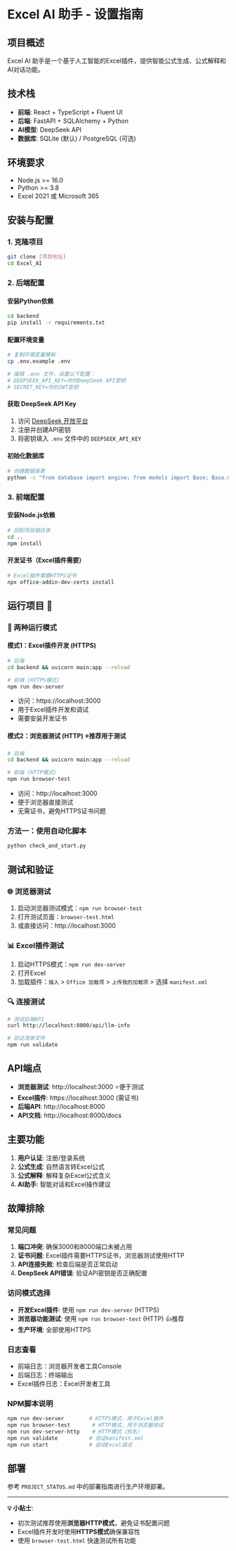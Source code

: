 # Excel AI 助手 - 设置指南

## 项目概述
Excel AI 助手是一个基于人工智能的Excel插件，提供智能公式生成、公式解释和AI对话功能。

## 技术栈
- **前端**: React + TypeScript + Fluent UI
- **后端**: FastAPI + SQLAlchemy + Python
- **AI模型**: DeepSeek API
- **数据库**: SQLite (默认) / PostgreSQL (可选)

## 环境要求
- Node.js >= 16.0
- Python >= 3.8
- Excel 2021 或 Microsoft 365

## 安装与配置

### 1. 克隆项目
```bash
git clone [项目地址]
cd Excel_AI
```

### 2. 后端配置

#### 安装Python依赖
```bash
cd backend
pip install -r requirements.txt
```

#### 配置环境变量
```bash
# 复制环境变量模板
cp .env.example .env

# 编辑 .env 文件，设置以下配置：
# DEEPSEEK_API_KEY=你的DeepSeek API密钥
# SECRET_KEY=你的JWT密钥
```

#### 获取 DeepSeek API Key
1. 访问 [DeepSeek 开放平台](https://platform.deepseek.com/)
2. 注册并创建API密钥
3. 将密钥填入 `.env` 文件中的 `DEEPSEEK_API_KEY`

#### 初始化数据库
```bash
# 创建数据库表
python -c "from database import engine; from models import Base; Base.metadata.create_all(bind=engine)"
```

### 3. 前端配置

#### 安装Node.js依赖
```bash
# 回到项目根目录
cd ..
npm install
```

#### 开发证书（Excel插件需要）
```bash
# Excel插件需要HTTPS证书
npx office-addin-dev-certs install
```

## 运行项目 🚀

### 🎯 两种运行模式

#### 模式1：Excel插件开发 (HTTPS)
```bash
# 后端
cd backend && uvicorn main:app --reload

# 前端 (HTTPS模式)
npm run dev-server
```
- 访问：https://localhost:3000
- 用于Excel插件开发和调试
- 需要安装开发证书

#### 模式2：浏览器测试 (HTTP) ⭐推荐用于测试
```bash
# 后端
cd backend && uvicorn main:app --reload

# 前端 (HTTP模式)
npm run browser-test
```
- 访问：http://localhost:3000
- 便于浏览器直接测试
- 无需证书，避免HTTPS证书问题

### 方法一：使用自动化脚本
```bash
python check_and_start.py
```

## 测试和验证

### 🌐 浏览器测试
1. 启动浏览器测试模式：`npm run browser-test`
2. 打开测试页面：`browser-test.html`
3. 或直接访问：http://localhost:3000

### 📊 Excel插件测试
1. 启动HTTPS模式：`npm run dev-server`
2. 打开Excel
3. 加载插件：`插入` > `Office 加载项` > `上传我的加载项` > 选择 `manifest.xml`

### 🔍 连接测试
```bash
# 测试后端API
curl http://localhost:8000/api/llm-info

# 验证清单文件
npm run validate
```

## API端点
- **浏览器测试**: http://localhost:3000 ⭐便于测试
- **Excel插件**: https://localhost:3000 (需证书)
- **后端API**: http://localhost:8000
- **API文档**: http://localhost:8000/docs

## 主要功能
1. **用户认证**: 注册/登录系统
2. **公式生成**: 自然语言转Excel公式
3. **公式解释**: 解释复杂Excel公式含义
4. **AI助手**: 智能对话和Excel操作建议

## 故障排除

### 常见问题
1. **端口冲突**: 确保3000和8000端口未被占用
2. **证书问题**: Excel插件需要HTTPS证书，浏览器测试使用HTTP
3. **API连接失败**: 检查后端是否正常启动
4. **DeepSeek API错误**: 验证API密钥是否正确配置

### 访问模式选择
- **开发Excel插件**: 使用 `npm run dev-server` (HTTPS)
- **浏览器功能测试**: 使用 `npm run browser-test` (HTTP) 👍推荐
- **生产环境**: 全部使用HTTPS

### 日志查看
- 前端日志：浏览器开发者工具Console
- 后端日志：终端输出
- Excel插件日志：Excel开发者工具

### NPM脚本说明
```bash
npm run dev-server        # HTTPS模式，用于Excel插件
npm run browser-test       # HTTP模式，用于浏览器测试
npm run dev-server-http    # HTTP模式（别名）
npm run validate          # 验证manifest.xml
npm run start             # 启动Excel调试
```

## 部署
参考 `PROJECT_STATUS.md` 中的部署指南进行生产环境部署。

---

**💡 小贴士**: 
- 初次测试推荐使用**浏览器HTTP模式**，避免证书配置问题
- Excel插件开发时使用**HTTPS模式**确保兼容性
- 使用 `browser-test.html` 快速测试所有功能